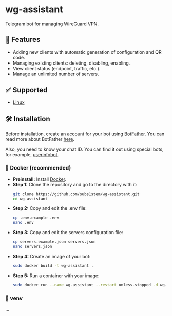 # wg-assistant

Telegram bot for managing WireGuard VPN.

## 🎯 Features

* Adding new clients with automatic generation of configuration and QR code.
* Managing existing clients: deleting, disabling, enabling.
* View client status (endpoint, traffic, etc.).
* Manage an unlimited number of servers.

## ✅ Supported

* [Linux](https://www.wireguard.com)

## 🛠 Installation

Before installation, create an account for your bot using [BotFather](https://t.me/BotFather).
You can read more about BotFather [here](https://core.telegram.org/bots/features#botfather).

Also, you need to know your chat ID.
You can find it out using special bots, for example, [userinfobot](https://t.me/userinfobot).

### 🐋 Docker (recommended)

* **Preinstall:** Install [Docker](https://docs.docker.com/engine/install/).
* **Step 1:** Clone the repository and go to the directory with it:
  ```bash
  git clone https://github.com/subs1stem/wg-assistant.git
  cd wg-assistant
  ```
* **Step 2:** Copy and edit the .env file:
  ```bash
  cp .env.example .env
  nano .env
  ```
* **Step 3:** Copy and edit the servers configuration file:
  ```bash
  cp servers.example.json servers.json
  nano servers.json
  ```
* **Step 4:** Create an image of your bot:
  ```bash
  sudo docker build -t wg-assistant .
  ```
* **Step 5:** Run a container with your image:
  ```bash
  sudo docker run --name wg-assistant --restart unless-stopped -d wg-assistant
  ```

### 🐍 venv

...
